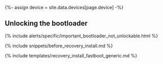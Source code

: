 {%- assign device = site.data.devices[page.device] -%}

## Unlocking the bootloader

{% include alerts/specific/important_bootloader_not_unlockable.html %}

{% include snippets/before_recovery_install.md %}

{% include templates/recovery_install_fastboot_generic.md %}
